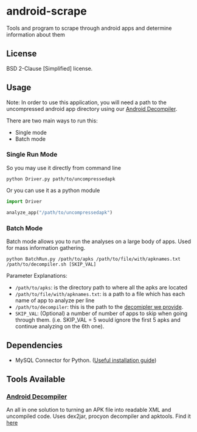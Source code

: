 # android-scrape
Tools and program to scrape through android apps and determine information about them

## License
BSD 2-Clause [Simplified] license.

## Usage
Note: In order to use this application, you will need a path to the uncompressed android app directory using our [Android Decompiler](https://github.com/kocsenc/android-scraper/tree/master/tools/apk-decompiler/).

There are two main ways to run this:
- Single mode
- Batch mode

### Single Run Mode

So you may use it directly from command line
```
python Driver.py path/to/uncompressedapk
```

Or you can use it as a python module
```python
import Driver

analyze_app("/path/to/uncompressedapk")
```

### Batch Mode
Batch mode allows you to run the analyses on a large body of apps. Used for mass information gathering.

```
python BatchRun.py /path/to/apks /path/to/file/with/apknames.txt /path/to/decompiler.sh [SKIP_VAL]
```
Parameter Explanations:
- `/path/to/apks`: is the directory path to where all the apks are located
- `/path/to/file/with/apknames.txt`: is a path to a file which has each name of app to analyze per line
- `/path/to/decompiler`: this is the path to the [decomipler we provide](https://github.com/kocsenc/android-scraper/tree/master/tools/apk-decompiler/).
- `SKIP_VAL`: (Optional) a number of number of apps to skip when going through them. (i.e. SKIP_VAL = 5 would ignore the first 5 apks and continue analyzing on the 6th one).


## Dependencies
- MySQL Connector for Python. ([Useful installation guide](https://geert.vanderkelen.org/installing-coy-using-pip/))


## Tools Available
### [Android Decompiler](https://github.com/kocsenc/android-scraper/tree/master/tools/apk-decompiler/)
An all in one solution to turning an APK file into readable XML and uncompiled code.
Uses dex2jar, procyon decompiler and apktools.
Find it [here](https://github.com/kocsenc/android-scraper/tree/master/tools)

